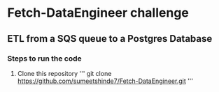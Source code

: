 # Fetch-DataEngineer challenge

## ETL from a SQS queue to a Postgres Database

### Steps to run the code
1. Clone this repository
  '''
  git clone https://github.com/sumeetshinde7/Fetch-DataEngineer.git
  '''
